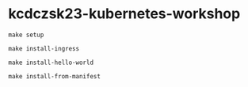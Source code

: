 # kcdczsk23-kubernetes-workshop

```
make setup
```

```
make install-ingress
```

```
make install-hello-world
```

```
make install-from-manifest
```
